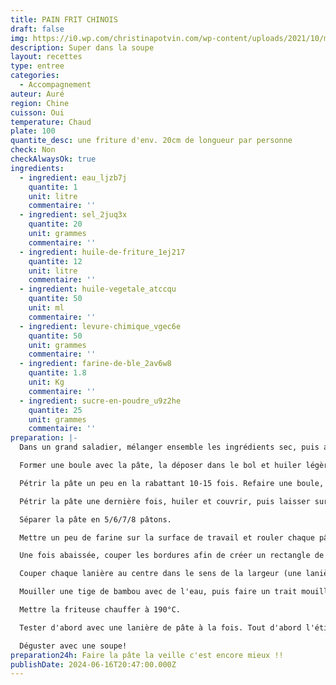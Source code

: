 ```yaml
---
title: PAIN FRIT CHINOIS
draft: false
img: https://i0.wp.com/christinapotvin.com/wp-content/uploads/2021/10/miniature-youtube-3.jpg?resize=1080%2C675&ssl=1
description: Super dans la soupe
layout: recettes
type: entree
categories:
  - Accompagnement
auteur: Auré
region: Chine
cuisson: Oui
temperature: Chaud
plate: 100
quantite_desc: une friture d'env. 20cm de longueur par personne
check: Non
checkAlwaysOk: true
ingredients:
  - ingredient: eau_ljzb7j
    quantite: 1
    unit: litre
    commentaire: ''
  - ingredient: sel_2juq3x
    quantite: 20
    unit: grammes
    commentaire: ''
  - ingredient: huile-de-friture_1ej217
    quantite: 12
    unit: litre
    commentaire: ''
  - ingredient: huile-vegetale_atccqu
    quantite: 50
    unit: ml
    commentaire: ''
  - ingredient: levure-chimique_vgec6e
    quantite: 50
    unit: grammes
    commentaire: ''
  - ingredient: farine-de-ble_2av6w8
    quantite: 1.8
    unit: Kg
    commentaire: ''
  - ingredient: sucre-en-poudre_u9z2he
    quantite: 25
    unit: grammes
    commentaire: ''
preparation: |-
  Dans un grand saladier, mélanger ensemble les ingrédients sec, puis ajouter ensuite le reste des ingrédients. Mélanger à la cuillère pour grossièrement combiner le tout, puis pétrir un peu à la main, juste assez pour ne plus qu'il y ait de farine sèche.

  Former une boule avec la pâte, la déposer dans le bol et huiler légèrement le dessus. Couvrir d'une pellicule de plastique et mettre au frigo pour 2h.

  Pétrir la pâte un peu en la rabattant 10-15 fois. Refaire une boule, huiler le dessus à nouveau, couvrir et remettre au frigo pour 30 minutes.

  Pétrir la pâte une dernière fois, huiler et couvrir, puis laisser sur le comptoir 30 minutes si on veut faire cuire les pains la journée même. Pour un meilleur résultat, remettre au frigo jusqu'au lendemain.

  Séparer la pâte en 5/6/7/8 pâtons.

  Mettre un peu de farine sur la surface de travail et rouler chaque pâton pour avoir un rectangle d'environ 3-4 mm d'épaisseur. Si la pâte est un peu difficile à étirer, donner un temps de repos de 15 minutes avant de continuer.

  Une fois abaissée, couper les bordures afin de créer un rectangle de 25 cm de hauteur avec des bordures droites. Couper la pâte en lanières de 2,5 à 3 cm de largeur. La longueur des lanières = 25 cm.

  Couper chaque lanière au centre dans le sens de la largeur (une lanière de 25 cm fera 2 lanières de 12.5 cm).

  Mouiller une tige de bambou avec de l'eau, puis faire un trait mouillé sur un des 2 morceaux de chaque lanière (au centre, dans le sens de la longueur). Placer le morceau sec par dessus le morceau légèrement mouillé, puis presser les deux ensemble en écrasant avec une baguette au centre. Bien presser les deux extrémités pour éviter qu'elles se séparent à la cuisson. Ca forme u, espèce de X.

  Mettre la friteuse chauffer à 190°C.

  Tester d'abord avec une lanière de pâte à la fois. Tout d'abord l'étirer bien bien dans la longueur, elle va cash s'agrandir. La déposer dans l'huile. La tourner, la faire rouler à l'aide de baguettes ou de pinces tout au long de la cuisson. Retirer le pain sur un papier absorbant dès qu'il est bien doré.

  Déguster avec une soupe!
preparation24h: Faire la pâte la veille c'est encore mieux !!
publishDate: 2024-06-16T20:47:00.000Z
---
```

